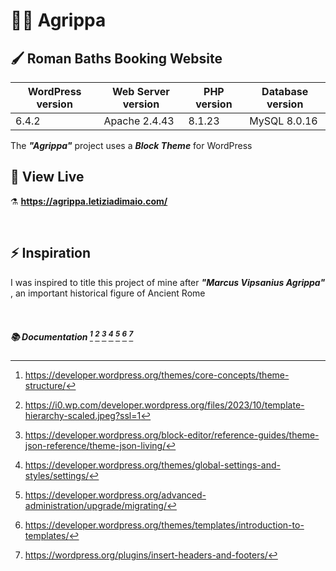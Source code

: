 # :sauna_man: Agrippa 

## :paintbrush: Roman Baths Booking Website 

| WordPress version | Web Server version | PHP version | Database version |
| ---               | ---                | ---         | ---              |
| 6.4.2             | Apache 2.4.43      | 8.1.23      | MySQL 8.0.16     |

The ***"Agrippa"*** project uses a ***Block Theme*** for WordPress

## :link: View Live
⚗️ **https://agrippa.letiziadimaio.com/**

<p>&nbsp;</p>

## ⚡ Inspiration
I was inspired to title this project of mine after ***"Marcus Vipsanius Agrippa"*** , an important historical figure of Ancient Rome

<p>&nbsp;</p>

##### 📚 Documentation [^1] [^2] [^3] [^4] [^5] [^6] [^7]
[^1]: https://developer.wordpress.org/themes/core-concepts/theme-structure/
[^2]: https://i0.wp.com/developer.wordpress.org/files/2023/10/template-hierarchy-scaled.jpeg?ssl=1
[^3]: https://developer.wordpress.org/block-editor/reference-guides/theme-json-reference/theme-json-living/
[^4]: https://developer.wordpress.org/themes/global-settings-and-styles/settings/
[^5]: https://developer.wordpress.org/advanced-administration/upgrade/migrating/
[^6]: https://developer.wordpress.org/themes/templates/introduction-to-templates/
[^7]: https://wordpress.org/plugins/insert-headers-and-footers/


